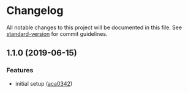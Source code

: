 # Changelog

All notable changes to this project will be documented in this file. See [standard-version](https://github.com/conventional-changelog/standard-version) for commit guidelines.

## 1.1.0 (2019-06-15)


### Features

* initial setup ([aca0342](https://github.com/qasim9872/route-boiler/commit/aca0342))
